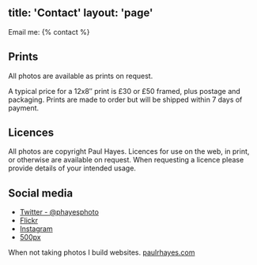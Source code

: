 title: 'Contact'
layout: 'page'
---

Email me: {% contact %}

## Prints

All photos are available as prints on request.

A typical price for a 12x8″ print is £30 or £50 framed, plus postage and packaging. Prints are made to order but will be shipped within 7 days of payment.

## Licences

All photos are copyright Paul Hayes. Licences for use on the web, in print, or otherwise are available on request. When requesting a licence please provide details of your intended usage.

## Social media

* [Twitter - @phayesphoto](https://twitter.com/phayesphoto)
* [Flickr](https://www.flickr.com/photos/prhayes/)
* [Instagram](https://www.instagram.com/fofr/)
* [500px](https://500px.com/fofr)

When not taking photos I build websites.
[paulrhayes.com](http://paulrhayes.com/)
